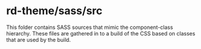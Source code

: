 # rd-theme/sass/src

This folder contains SASS sources that mimic the component-class hierarchy. These files
are gathered in to a build of the CSS based on classes that are used by the build.
